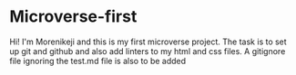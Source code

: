 # Microverse-first

Hi! I'm Morenikeji and this is my first microverse project. The task is to set up git and github and also add linters to my html and css files. A gitignore file ignoring the test.md file is also to be added
